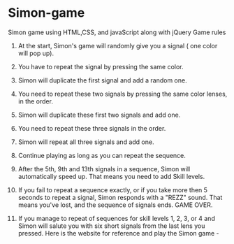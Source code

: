 # Simon-game
Simon game using HTML,CSS, and javaScript along with jQuery
Game rules

1. At the start, Simon's game will randomly give you a signal ( one color will pop up).

2. You have to repeat the signal by pressing the same color. 

3. Simon will duplicate the first signal and add a random one. 

4. You need to repeat these two signals by pressing the same color lenses, in the order.

5. Simon will duplicate these first two signals and add one.

6. You need to repeat these three signals in the order.

7. Simon will repeat all three signals and add one.

8. Continue playing as long as you can repeat the sequence.

9. After the 5th, 9th and 13th signals in a sequence, Simon will automatically speed up. That means you need to add Skill levels.

10. If you fail to repeat a sequence exactly, or if you take more then 5 seconds to repeat a signal, Simon responds with a "REZZ" sound.  That means you've lost, and the sequence of signals ends. GAME OVER.

11. If you manage to repeat of sequences for skill levels 1, 2, 3,  or 4 and Simon will salute you with six short signals from the last lens you pressed.
Here is the website for reference and play the Simon game -
